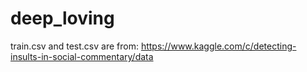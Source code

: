# deep_loving

train.csv and test.csv are from: 
  https://www.kaggle.com/c/detecting-insults-in-social-commentary/data

